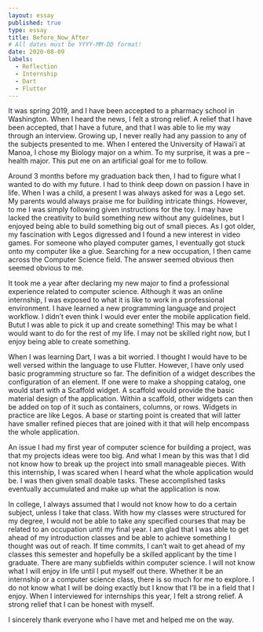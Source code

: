 ```yaml
---
layout: essay
published: true
type: essay
title: Before_Now_After
# All dates must be YYYY-MM-DD format!
date: 2020-08-09
labels:
  - Reflection
  - Internship
  - Dart
  - Flutter
---
```


It was spring 2019, and I have been accepted to a pharmacy school in Washington. When I heard the news, I felt a strong relief. A relief that I have been accepted, that I have a future, and that I was able to lie my way through an interview. Growing up, I never really had any passion to any of the subjects presented to me. When I entered the University of Hawai’i at Manoa, I chose my Biology major on a whim. To my surprise, it was a pre – health major. This put me on an artificial goal for me to follow. 
<br>

Around 3 months before my graduation back then, I had to figure what I wanted to do with my future. I had to think deep down on passion I have in life. When I was a child, a present I was always asked for was a Lego set. My parents would always praise me for building intricate things. However, to me I was simply following given instructions for the toy. I may have lacked the creativity to build something new without any guidelines, but I enjoyed being able to build something big out of small pieces. As I got older, my fascination with Legos digressed and I found a new interest in video games. For someone who played computer games, I eventually got stuck onto my computer like a glue. Searching for a new occupation, I then came across the Computer Science field. The answer seemed obvious then seemed obvious to me.
<br>

It took me a year after declaring my new major to find a professional experience related to computer science. Although it was an online internship, I was exposed to what it is like to work in a professional environment. I have learned a new programming language and project workflow. I didn’t even think I would ever enter the mobile application field. Butut I was able to pick it up and create something! This may be what I would want to do for the rest of my life. I may not be skilled right now, but I enjoy being able to create something.
<br>

When I was learning Dart, I was a bit worried. I thought I would have to be well versed within the language to use Flutter. However, I have only used basic programming structure so far. The definition of a widget describes the configuration of an element. If one were to make a shopping catalog, one would start with a Scaffold widget. A scaffold would provide the basic material design of the application. Within a scaffold, other widgets can then be added on top of it such as containers, columns, or rows. Widgets in practice are like Legos. A base or starting point is created that will latter have smaller refined pieces that are joined with it that will help encompass the whole application.
<br>

An issue I had my first year of computer science for building a project, was that my projects ideas were too big. And what I mean by this was that I did not know how to break up the project into small manageable pieces. With this internship, I was scared when I heard what the whole application would be. I was then given small doable tasks. These accomplished tasks eventually accumulated and make up what the application is now.
<br>

In college, I always assumed that I would not know how to do a certain subject, unless I take that class. With how my classes were structured for my degree, I would not be able to take any specified courses that may be related to an occupation until my final year. I am glad that I was able to get ahead of my introduction classes and be able to achieve something I thought was out of reach. If time commits, I can’t wait to get ahead of my classes this semester and hopefully be a skilled applicant by the time  I graduate. 
There are many subfields within computer science. I will not know what I will enjoy in life until I put myself out there. Whether it be an internship or a computer science class, there is so much for me to explore.  I do not know what I will be doing exactly but I know that I’ll be in a field that I enjoy. When I interviewed for internships this year, I felt a strong relief. A strong relief that I can be honest with myself.
<br>

I sincerely thank everyone who I have met and helped me on the way. 


